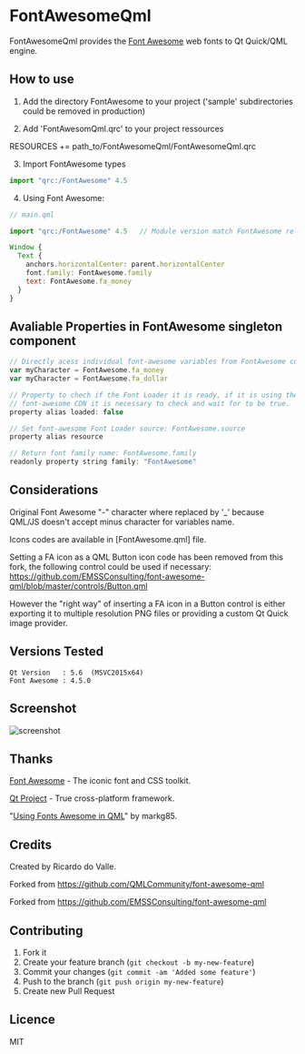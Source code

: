 FontAwesomeQml
================

FontAwesomeQml provides the [Font Awesome] web fonts to Qt Quick/QML engine.

## How to use

1. Add the directory FontAwesome to your project ('sample' subdirectories could be removed in production)

2. Add 'FontAwesomQml.qrc' to your project ressources

RESOURCES += path_to/FontAwesomeQml/FontAwesomeQml.qrc
			
3. Import FontAwesome types

````javascript
import "qrc:/FontAwesome" 4.5
````

4. Using Font Awesome:

````javascript
// main.qml

import "qrc:/FontAwesome" 4.5   // Module version match FontAwesome releases

Window {
  Text {
    anchors.horizontalCenter: parent.horizontalCenter
    font.family: FontAwesome.family
    text: FontAwesome.fa_money
  }
}
````

## Avaliable Properties in FontAwesome singleton component

````javascript
// Directly acess individual font-awesome variables from FontAwesome component properties:
var myCharacter = FontAwesome.fa_money 
var myCharacter = FontAwesome.fa_dollar

// Property to chech if the Font Loader it is ready, if it is using the remote
// font-awesome CDN it is necessary to check and wait for to be true.
property alias loaded: false

// Set font-awesome Font Loader source: FontAwesome.source
property alias resource

// Return font family name: FontAwesome.family
readonly property string family: "FontAwesome"
````

## Considerations

Original Font Awesome "-" character where replaced by '_' because QML/JS doesn't accept minus character for variables name.

Icons codes are available in [FontAwesome.qml] file.

Setting a FA icon as a QML Button icon code has been removed from this fork, the following control could be used if necessary:
https://github.com/EMSSConsulting/font-awesome-qml/blob/master/controls/Button.qml

However the "right way" of inserting a FA icon in a Button control is either exporting it to multiple resolution PNG files or
providing a custom Qt Quick image provider.

## Versions Tested

````
Qt Version   : 5.6  (MSVC2015x64)
Font Awesome : 4.5.0
````

## Screenshot

![screenshot](/sample/screenshot/FontAwesomeQml.png?raw=true)

## Thanks

[Font Awesome] - The iconic font and CSS toolkit.

[Qt Project] - True cross-platform framework.

"[Using Fonts Awesome in QML]" by markg85.

## Credits

Created by Ricardo do Valle.

Forked from https://github.com/QMLCommunity/font-awesome-qml

Forked from https://github.com/EMSSConsulting/font-awesome-qml

## Contributing

1. Fork it
2. Create your feature branch (`git checkout -b my-new-feature`)
3. Commit your changes (`git commit -am 'Added some feature'`)
4. Push to the branch (`git push origin my-new-feature`)
5. Create new Pull Request

[Font Awesome]: http://fortawesome.github.io/Font-Awesome/
[Qt Quick]: http://qt-project.org/doc/qt-5/qtquick-index.html
[Qt Project]: http://qt-project.org
[Using Fonts Awesome in QML]: http://kdeblog.mageprojects.com/2012/11/20/using-fonts-awesome-in-qml/
[controls/Variables.qml]: controls/Variables.qml

## Licence

MIT